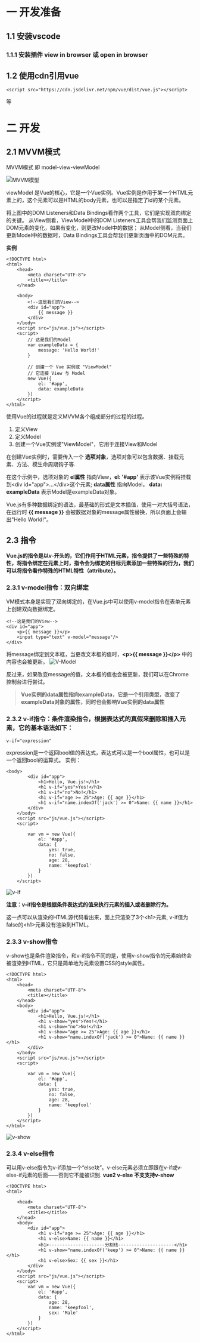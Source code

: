 # 一 开发准备

## 1.1 安装vscode
### 1.1.1 安装插件 view in browser 或 open in browser  

## 1.2 使用cdn引用vue
````
<script src="https://cdn.jsdelivr.net/npm/vue/dist/vue.js"></script>
````
等

#  二 开发
## 2.1 MVVM模式
 MVVM模式 即 model-view-viewModel
 
 ![MVVM模型](https://github.com/tytttta/Vue/blob/master/mvvm.png)
 
 viewModel 是Vue的核心，它是一个Vue实例。Vue实例是作用于某一个HTML元素上的，这个元素可以是HTML的body元素，也可以是指定了id的某个元素。
 
 将上图中的DOM Listeners和Data Bindings看作两个工具，它们是实现双向绑定的关键。
从View侧看，ViewModel中的DOM Listeners工具会帮我们监测页面上DOM元素的变化，如果有变化，则更改Model中的数据；
从Model侧看，当我们更新Model中的数据时，Data Bindings工具会帮我们更新页面中的DOM元素。

**实例**
````
<!DOCTYPE html>
<html>
	<head>
		<meta charset="UTF-8">
		<title></title>
	</head>

	<body>
		<!--这是我们的View-->
		<div id="app">
			{{ message }}
		</div>
	</body>
	<script src="js/vue.js"></script>
	<script>
		// 这是我们的Model
		var exampleData = {
			message: 'Hello World!'
		}

		// 创建一个 Vue 实例或 "ViewModel"
		// 它连接 View 与 Model
		new Vue({
			el: '#app',
			data: exampleData
		})
	</script>
</html>
````

使用Vue的过程就是定义MVVM各个组成部分的过程的过程。

1. 定义View
2. 定义Model
3. 创建一个Vue实例或"ViewModel"，它用于连接View和Model

在创建Vue实例时，需要传入一个 **选项对象**，选项对象可以包含数据、挂载元素、方法、模生命周期钩子等.

在这个示例中，选项对象的 **el属性** 指向View，**el: '#app'** 表示该Vue实例将挂载到\<div id="app"\>...\</div\>这个元素; **data属性** 指向Model， **data: exampleData**  表示Model是exampleData对象。

Vue.js有多种数据绑定的语法，最基础的形式是文本插值，使用一对大括号语法，在运行时 **{{ message }}** 会被数据对象的message属性替换，所以页面上会输出"Hello World!"。

## 2.3 指令

**Vue.js的指令是以v-开头的，它们作用于HTML元素，指令提供了一些特殊的特性，将指令绑定在元素上时，指令会为绑定的目标元素添加一些特殊的行为，我们可以将指令看作特殊的HTML特性（attribute）。**


### 2.3.1 v-model指令：双向绑定

VM模式本身是实现了双向绑定的，在Vue.js中可以使用v-model指令在表单元素上创建双向数据绑定。
````
<!--这是我们的View-->
<div id="app">
	<p>{{ message }}</p>
	<input type="text" v-model="message"/>
</div>
````
将message绑定到文本框，当更改文本框的值时，**\<p\>{{ message }}\</p\>** 中的内容也会被更新。
![V-Model](https://github.com/tytttta/Vue/blob/master/v-model.gif)

反过来，如果改变message的值，文本框的值也会被更新，我们可以在Chrome控制台进行尝试。

> **Vue实例的data属性指向exampleData，它是一个引用类型，改变了exampleData对象的属性，同时也会影响Vue实例的data属性**

### 2.3.2 v-if指令：条件渲染指令，根据表达式的真假来删除和插入元素，它的基本语法如下：
````
v-if="expression"
````
expression是一个返回bool值的表达式，表达式可以是一个bool属性，也可以是一个返回bool的运算式。
实例：
````
<body>
		<div id="app">
			<h1>Hello, Vue.js!</h1>
			<h1 v-if="yes">Yes!</h1>
			<h1 v-if="no">No!</h1>
			<h1 v-if="age >= 25">Age: {{ age }}</h1>
			<h1 v-if="name.indexOf('jack') >= 0">Name: {{ name }}</h1>
		</div>
	</body>
	<script src="js/vue.js"></script>
	<script>
		
		var vm = new Vue({
			el: '#app',
			data: {
				yes: true,
				no: false,
				age: 28,
				name: 'keepfool'
			}
		})
	</script>
````
![v-if](https://github.com/tytttta/Vue/blob/master/vue_if.gif)

**注意：v-if指令是根据条件表达式的值来执行元素的插入或者删除行为。**

这一点可以从渲染的HTML源代码看出来，面上只渲染了3个\<h1\>元素, v-if值为false的\<h1\>元素没有渲染到HTML。


### 2.3.3 v-show指令
v-show也是条件渲染指令，和v-if指令不同的是，使用v-show指令的元素始终会被渲染到HTML，它只是简单地为元素设置CSS的style属性。

````
<!DOCTYPE html>
<html>
	<head>
		<meta charset="UTF-8">
		<title></title>
	</head>
	<body>
		<div id="app">
			<h1>Hello, Vue.js!</h1>
			<h1 v-show="yes">Yes!</h1>
			<h1 v-show="no">No!</h1>
			<h1 v-show="age >= 25">Age: {{ age }}</h1>
			<h1 v-show="name.indexOf('jack') >= 0">Name: {{ name }}</h1>
		</div>
	</body>
	<script src="js/vue.js"></script>
	<script>
		
		var vm = new Vue({
			el: '#app',
			data: {
				yes: true,
				no: false,
				age: 28,
				name: 'keepfool'
			}
		})
	</script>
</html>
````
![v-show](https://github.com/tytttta/Vue/blob/master/vue_show.png)

### 2.3.4 v-else指令
可以用v-else指令为v-if添加一个“else块”。v-else元素必须立即跟在v-if或v-else-if元素的后面——否则它不能被识别.
**vue2 v-else 不支支持v-show**
````
<!DOCTYPE html>
<html>

	<head>
		<meta charset="UTF-8">
		<title></title>
	</head>
	<body>
		<div id="app">
			<h1 v-if="age >= 25">Age: {{ age }}</h1>
			<h1 v-else>Name: {{ name }}</h1>
			<h1>---------------------分割线---------------------</h1>
			<h1 v-show="name.indexOf('keep') >= 0">Name: {{ name }}</h1>
			<h1 v-else>Sex: {{ sex }}</h1>
		</div>
	</body>
	<script src="js/vue.js"></script>
	<script>
		var vm = new Vue({
			el: '#app',
			data: {
				age: 28,
				name: 'keepfool',
				sex: 'Male'
			}
		})
	</script>
</html>
````






